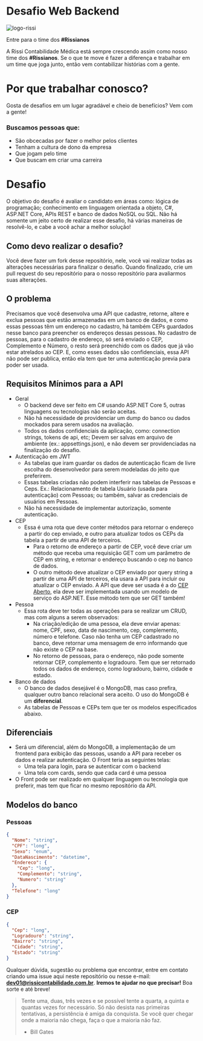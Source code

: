 # Desafio Web Backend
![logo-rissi](imagens/Logo%20Rissi.png)


Entre para o time dos **#Rissianos**

A Rissi Contabilidade Médica está sempre crescendo assim como nosso time dos **#Rissianos**. Se o que te move é fazer a diferença e trabalhar em um time que joga junto, então vem contabilizar histórias com a gente.

# Por que trabalhar conosco?

Gosta de desafios em um lugar agradável e cheio de benefícios? Vem com a gente!

### Buscamos pessoas que:
- São obcecadas por fazer o melhor pelos clientes
- Tenham a cultura de dono da empresa
- Que jogam pelo time
- Que buscam em criar uma carreira                                                                                                                                                                                                      
# Desafio
O objetivo do desafio é avaliar o candidato em áreas como: lógica de programação; conhecimento em linguagem orientada a objeto, C#, ASP.NET Core, APIs REST e banco de dados NoSQL ou SQL. Não há somente um jeito certo de realizar esse desafio, há várias maneiras de resolvê-lo, e cabe a você achar a melhor solução!

## Como devo realizar o desafio?
Você deve fazer um fork desse repositório, nele, você vai realizar todas as alterações necessárias para finalizar o desafio. Quando finalizado, crie um pull request do seu repositório para o nosso repositório para avaliarmos suas alterações.

## O problema
Precisamos que você desenvolva uma API que cadastre, retorne, altere e exclua pessoas que estão armazenadas em um banco de dados, e como essas pessoas têm um endereço no cadastro, há também CEPs guardados nesse banco para preencher os endereços dessas pessoas. No cadastro de pessoas, para o cadastro de endereço, só será enviado o CEP, Complemento e Número, o resto será preenchido com os dados que já vão estar atrelados ao CEP. E, como esses dados são confidenciais, essa API não pode ser publica, então ela tem que ter uma autenticação previa para poder ser usada.

## Requisitos Mínimos para a API
- Geral
  - O backend deve ser feito em C# usando ASP.NET Core 5, outras linguagens ou tecnologias não serão aceitas.
  - Não há necessidade de providenciar um dump do banco ou dados mockados para serem usados na avaliação.
  - Todos os dados confidenciais da aplicação, como: connection strings, tokens de api, etc; Devem ser salvas em arquivo de ambiente (ex.: appsettings.json), e não devem ser providenciadas na finalização do desafio. 
- Autenticação em JWT
  - As tabelas que iram guardar os dados de autenticação ficam de livre escolha do desenvolvedor para serem modeladas do jeito que preferirem.
  - Essas tabelas criadas não podem interferir nas tabelas de Pessoas e Ceps. Ex.: Relacionamento de tabela Usuário (usada para autenticação) com Pessoas; ou também, salvar as credenciais de usuários em Pessoas.
  - Não há necessidade de implementar autorização, somente autenticação.
- CEP
  - Essa é uma rota que deve conter métodos para retornar o endereço a partir do cep enviado, e outro para atualizar todos os CEPs da tabela a partir de uma API de terceiros.
    - Para o retorno de endereço a partir de CEP, você deve criar um método que receba uma requisição GET com um parâmetro de CEP em string, e retornar o endereço buscando o cep no banco de dados.
    - O outro método deve atualizar o CEP enviado por query string a partir de uma API de terceiros, ela usara a API para incluir ou atualizar o CEP enviado. A API que deve ser usada é a do [CEP Aberto](https://www.cepaberto.com/), ela deve ser implementada usando um modelo de serviço do ASP.NET. Esse método tem que ser GET também!
- Pessoa
  - Essa rota deve ter todas as operações para se realizar um CRUD, mas com alguns a serem observados:
    - Na criação/edição de uma pessoa, ela deve enviar apenas: nome, CPF, sexo, data de nascimento, cep, complemento, número e telefone. Caso não tenha um CEP cadastrado no banco, deve retornar uma mensagem de erro informando que não existe o CEP na base.
    - No retorno de pessoas, para o endereço, não pode somente retornar CEP, complemento e logradouro. Tem que ser retornado todos os dados de endereço, como logradouro, bairro, cidade e estado.
- Banco de dados
  - O banco de dados desejável é o MongoDB, mas caso prefira, qualquer outro banco relacional sera aceito. O uso do MongoDB é um **diferencial**.
  - As tabelas de Pessoas e CEPs tem que ter os modelos especificados abaixo.

## Diferenciais
- Será um diferencial, além do MongoDB, a implementação de um frontend para exibição das pessoas, usando a API para receber os dados e realizar autenticação. O Front teria as seguintes telas:
  - Uma tela para login, para se autenticar com o backend
  - Uma tela com cards, sendo que cada card é uma pessoa
- O Front pode ser realizado em qualquer linguagem ou tecnologia que preferir, mas tem que ficar no mesmo repositório da API.

## Modelos do banco
### Pessoas
```json
{
  "Nome": "string",
  "CPF": "long",
  "Sexo": "enum",
  "DataNascimento": "datetime",
  "Endereco": {
    "Cep": "long",
    "Complemento": "string",
    "Numero": "string"
  },
  "Telefone": "long"
}
```
### CEP
```json
{
  "Cep": "long",
  "Logradouro": "string",
  "Bairro": "string",
  "Cidade": "string",
  "Estado": "string"
}
```

Qualquer dúvida, sugestão ou problema que encontrar, entre em contato criando uma issue aqui neste repositório ou nesse e-mail: **dev01@rissicontabilidade.com.br**. **Iremos te ajudar no que precisar!**
Boa sorte e até breve!

> Tente uma, duas, três vezes e se possível tente a quarta, a quinta e quantas vezes for necessário. Só não desista nas primeiras tentativas, a persistência é amiga da conquista. Se você quer chegar onde a maioria não chega, faça o que a maioria não faz.
> - Bill Gates
